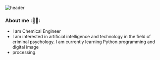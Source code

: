 ![header](https://capsule-render.vercel.app/api?type=waving&color=gradient&height=300&section=header&text=Hi%20I'm%20Shayesteh&fontSize=40&animation=scaleIn&fontAlignY=38&desc&descAlignY=51&descAlign=62)

###  About me  :🕵️‍♀️:
- I am Chemical Engineer
- I am interested in artificial intelligence and technology in the field of criminal psychology. I am currently learning Python programming and  digital     image 
-  processing.
